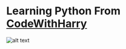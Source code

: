 # Learning Python From [CodeWithHarry](https://youtu.be/UrsmFxEIp5k?si=NK3RRPNc5bEyVqxg)

![alt text](https://github.com/notableadii/LearningPython/blob/main/.vscode/MindMap.png?raw=true)
